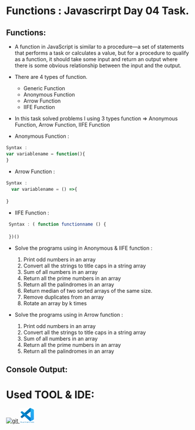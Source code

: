 # Functions : Javascrirpt Day 04 Task.

## Functions:

* A function in JavaScript is similar to a procedure—a set of statements that performs a task or calculates a value, but for a procedure to qualify as a function, it should take some input and return an output where there is some obvious relationship between the input and the output.

* There are 4 types of function.
  * Generic Function
  * Anonymous Function
  * Arrow Function
  * IIFE Function

* In this task solved problems I using 3 types function =>  Anonymous Function, Arrow Function, IIFE Function

* Anonymous Function :

```javascript
Syntax : 
var variablename = function(){
}
```
   

* Arrow Function :
```javascript
Syntax :
  var variablename = () =>{

}
```

* IIFE Function :
```javascript
 Syntax : ( function functionname () {

 })()
 ```

* Solve the programs using in Anonymous & IIFE function :
  <ol> <li>Print odd numbers in an array
       <li>Convert all the strings to title caps in a string array
       <li>Sum of all numbers in an array
       <li>Return all the prime numbers in an array
       <li>Return all the palindromes in an array
       <li>Return median of two sorted arrays of the same size.
       <li>Remove duplicates from an array
       <li>Rotate an array by k times </ol>

* Solve the programs using in Arrow function :
    <ol> <li>Print odd numbers in an array
       <li>Convert all the strings to title caps in a string array
       <li>Sum of all numbers in an array
       <li>Return all the prime numbers in an array
       <li>Return all the palindromes in an array
      </ol>

## Console Output:

# Used TOOL & IDE:
 <a href="https://github.com/Balakrishnan-10/Functions-Javascript-Day-04.git" target="_blank" rel="noreferrer"> <img src="https://www.vectorlogo.zone/logos/git-scm/git-scm-icon.svg" alt="git" width="40" height="40"/> </a>
  <a href="https://www.w3.org/html/" target="_blank" rel="noreferrer"> <img src="https://raw.githubusercontent.com/devicons/devicon/master/icons/vscode/vscode-original-wordmark.svg" alt="vscode" width="40" height="40"/> </a>
  